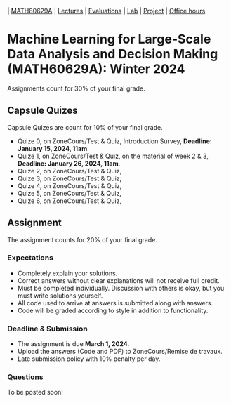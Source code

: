 | [MATH80629A](main.md) | [Lectures](lectures.md) | [Evaluations](homework.md) | [Lab](lab.md) | [Project](project.md) | [Office hours](office_hr.md)
# Machine Learning for Large-Scale Data Analysis and Decision Making (MATH60629A): Winter 2024

Assignments count for 30% of your final grade. 
<!-- Most of the assignments are graded with [gradescope](https://www.gradescope.ca/courses/9439). You need to create an account and add yourself to the course with the Entry Code: M3YG6B.-->

<!-- To access a guideline that will help you with submitting your homework on gradescope, please click [here](https://gradescope-static-assets.s3-us-west-2.amazonaws.com/help/submitting_hw_guide.pdf).-->

## Capsule Quizes 
Capsule Quizes are count for 10% of your final grade.
- Quize 0, on ZoneCours/Test & Quiz, Introduction Survey, **Deadline: January 15, 2024, 11am**.
- Quize 1, on ZoneCours/Test & Quiz,  on the material of week 2 & 3, **Deadline: January 26, 2024, 11am**.
- Quize 2, on ZoneCours/Test & Quiz, <!-- **February 3, 2023**.-->
- Quize 3, on ZoneCours/Test & Quiz, <!-- **February 10, 2023**.--> 
- Quize 4, on ZoneCours/Test & Quiz, <!-- **February 17, 2023**.-->  
- Quize 5, on ZoneCours/Test & Quiz, <!-- **March 10, 2023**.-->  
- Quize 6, on ZoneCours/Test & Quiz, <!-- **March 31, 2023**.--> 

## Assignment
The assignment counts for 20% of your final grade.

### Expectations
- Completely explain your solutions. 
- Correct answers without clear explanations will not receive full credit.
- Must be completed individually. Discussion with others is okay, but you must write solutions yourself.
- All code used to arrive at answers is submitted along with answers.
- Code will be graded according to style in addition to functionality.

### Deadline & Submission
- The assignment is due **March 1, 2024**.
- Upload the answers (Code and PDF) to ZoneCours/Remise de travaux.
- Late submission policy with 10% penalty per day.

### Questions
To be posted soon! <!-- (https://github.com/gfarnadi/gfarnadi.github.io/blob/master/courses/MLW2023/assignments/MATH80629A_W2023_Assignment_1.pdf)-->

<!-- - **Assignment 2**: due **March 12, 2023**. Upload the answers (Code and PDF) to your gradescope account. 
Late policy with 30% penalty per day.

* [Assignment 2]: (https://github.com/gfarnadi/gfarnadi.github.io/blob/master/courses/MLW2023/assignments/MATH80629A_W2023_Assignment_2.pdf)
* [CNN data: Weather Dataset](https://drive.google.com/file/d/1GeMabghHqPqPc6EwcITMEPqEWcoJoJ0P/view?usp=sharing)
* [RNN data: CoNLL2000Chunking](https://www.clips.uantwerpen.be/conll2000/chunking/)
* [Colab](https://drive.google.com/file/d/1d-snchdfEJSMRFDqNNVgYkpboSAwAC4j/view?usp=share_link)

- **Assignment 3**: Case study on Recommender Systems: answer question 1, due **March 16, 2023**. Upload the PDF to your gradescope account. 

* [Assignment 3: Questions](http://www.cs.toronto.edu/~lcharlin/courses/60629/case_Decathlon-preparation.pdf)-->





